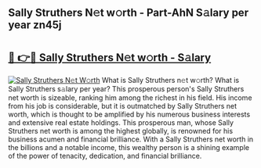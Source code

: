 ## Sally Struthers N𝚎t w𝚘rth - Part-AhN S𝚊lary per year zn45j

# <h2><a href="http://gc26lf.nevu.top/?p=Sally+Struthers">🔗 👉🔴 Sally Struthers N𝚎t w𝚘rth - S𝚊lary</a></h2>

[![Sally Struthers N𝚎t W𝚘rth](https://i.imgur.com/Oavwk0R.jpeg)](http://gc26lf.nevu.top/?p=Sally+Struthers)
What is Sally Struthers n𝚎t w𝚘rth? What is Sally Struthers s𝚊lary per year?
This prosperous person's Sally Struthers net worth is sizeable, ranking him among the richest in his field. His income from his job is considerable, but it is outmatched by Sally Struthers net worth, which is thought to be amplified by his numerous business interests and extensive real estate holdings. This prosperous man, whose Sally Struthers net worth is among the highest globally, is renowned for his business acumen and financial brilliance. With a Sally Struthers net worth in the billions and a notable income, this wealthy person is a shining example of the power of tenacity, dedication, and financial brilliance.
